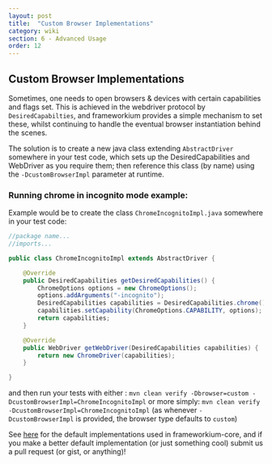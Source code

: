 ```yaml
---
layout: post
title:  "Custom Browser Implementations"
category: wiki
section: 6 - Advanced Usage
order: 12
---
```


## Custom Browser Implementations

Sometimes, one needs to open browsers & devices with certain capabilities and flags set. This is achieved in the webdriver protocol by `DesiredCapabilties`, and frameworkium provides a simple mechanism to set these, whilst continuing to handle the eventual browser instantiation behind the scenes.

The solution is to create a new java class extending `AbstractDriver` somewhere in your test code, which sets up the DesiredCapabilities and WebDriver as you require them; then reference this class (by name) using the `-DcustomBrowserImpl` parameter at runtime.

### Running chrome in incognito mode example:

Example would be to create the class `ChromeIncognitoImpl.java` somewhere in your test code:

```java
//package name...
//imports...

public class ChromeIncognitoImpl extends AbstractDriver {

    @Override
    public DesiredCapabilities getDesiredCapabilities() {
        ChromeOptions options = new ChromeOptions();
        options.addArguments("-incognito");
        DesiredCapabilities capabilities = DesiredCapabilities.chrome();
        capabilities.setCapability(ChromeOptions.CAPABILITY, options);
        return capabilities;
    }

    @Override
    public WebDriver getWebDriver(DesiredCapabilities capabilities) {
        return new ChromeDriver(capabilities);
    }

}
```

and then run your tests with either :
`mvn clean verify -Dbrowser=custom -DcustomBrowserImpl=ChromeIncognitoImpl`
or more simply:
`mvn clean verify -DcustomBrowserImpl=ChromeIncognitoImpl`
(as whenever `-DcustomBrowserImpl` is provided, the browser type defaults to `custom`)

See [here](https://github.com/Frameworkium/frameworkium-core/tree/master/src/main/java/com/frameworkium/core/ui/driver/drivers) for the default implementations used in frameworkium-core, and if you make a better default implementation (or just something cool) submit us a pull request (or gist, or anything)! 
